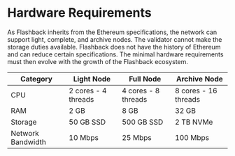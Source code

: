 # Hardware Requirements

As Flashback inherits from the Ethereum specifications, the network can support light, complete, and archive nodes. The validator cannot make the storage duties available. Flashback does not have the history of Ethereum and can reduce certain specifications. The minimal hardware requirements must then evolve with the growth of the Flashback ecosystem.

| Category          | Light Node          | Full Node           | Archive Node         |
| ----------------- | ------------------- | ------------------- | -------------------- |
| CPU               | 2 cores - 4 threads | 4 cores - 8 threads | 8 cores - 16 threads |
| RAM               | 2 GB                | 8 GB                | 32 GB                |
| Storage           | 50 GB SSD           | 500 GB SSD          | 2 TB NVMe            |
| Network Bandwidth | 10 Mbps             | 25 Mbps             | 100 Mbps             |
